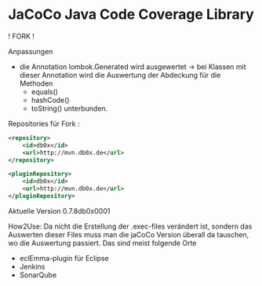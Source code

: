 JaCoCo Java Code Coverage Library
=================================

! FORK !

Anpassungen 
 - die Annotation lombok.Generated wird ausgewertet -> bei Klassen mit dieser Annotation wird die Auswertung der Abdeckung für die Methoden 
   - equals()
   - hashCode()
   - toString() 
 unterbunden.
 
Repositories für Fork : 

```xml
<repository>
	<id>db0x</id>
	<url>http://mvn.db0x.de</url>
</repository>

<pluginRepository>
	<id>db0x</id>
	<url>http://mvn.db0x.de</url>
</pluginRepository>
```

Aktuelle Version 0.7.8db0x0001

How2Use:
Da nicht die Erstellung der .exec-files verändert ist, sondern das Auswerten dieser Files muss man die jaCoCo Version überall da tauschen, wo die Auswertung passiert. Das sind meist folgende Orte 
 - eclEmma-plugin für Eclipse
 - Jenkins
 - SonarQube
